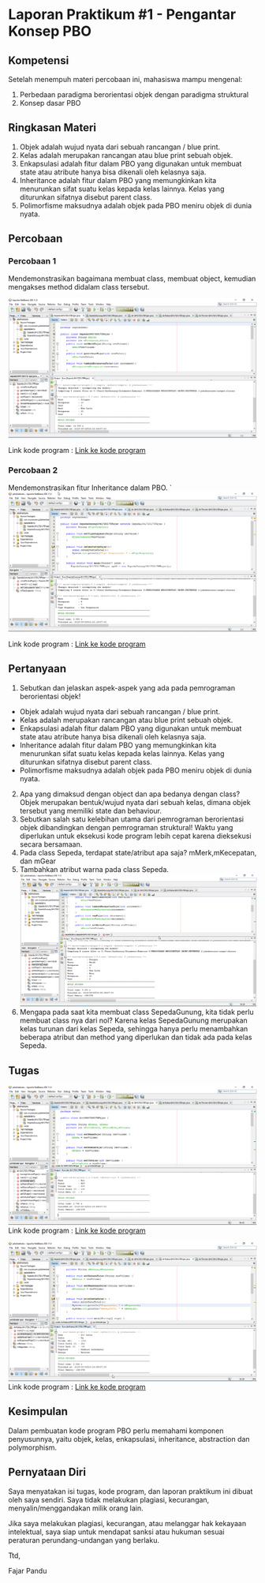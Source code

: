 # Laporan Praktikum #1 - Pengantar Konsep PBO

## Kompetensi

Setelah menempuh materi percobaan ini, mahasiswa mampu mengenal:

 1. Perbedaan paradigma berorientasi objek dengan paradigma struktural
 2. Konsep dasar PBO

## Ringkasan Materi
1. Objek adalah wujud nyata dari sebuah rancangan / blue print. 
2. Kelas adalah merupakan rancangan atau blue print sebuah objek.
3. Enkapsulasi adalah fitur dalam PBO yang digunakan untuk membuat state atau atribute hanya bisa dikenali oleh kelasnya saja.
4. Inheritance adalah fitur dalam PBO yang memungkinkan kita menurunkan sifat suatu kelas kepada kelas lainnya. Kelas yang diturunkan sifatnya disebut parent class.
5. Polimorfisme maksudnya adalah objek pada PBO meniru objek di dunia nyata.

## Percobaan

### Percobaan 1
Mendemonstrasikan bagaimana membuat class, membuat object, kemudian mengakses method didalam class tersebut.

![contoh screenshot](img/percobaan_1.PNG)

Link kode program : [Link ke kode program](../../src/1_Pengantar_Konsep_PBO/Sepeda1841720175Fajar.java)

### Percobaan 2
Mendemonstrasikan fitur Inheritance dalam PBO.
`
![contoh screenshot](img/percobaan_2.PNG)

Link kode program : [Link ke kode program](../../src/1_Pengantar_Konsep_PBO/SepedaGunung1841720175Fajar.java)

## Pertanyaan

1. Sebutkan dan jelaskan aspek-aspek yang ada pada pemrograman berorientasi objek! 
- Objek adalah wujud nyata dari sebuah rancangan / blue print.
- Kelas adalah merupakan rancangan atau blue print sebuah objek.
-  Enkapsulasi adalah fitur dalam PBO yang digunakan untuk membuat state atau atribute hanya bisa dikenali oleh kelasnya saja.
- Inheritance adalah fitur dalam PBO yang memungkinkan kita menurunkan sifat suatu kelas kepada kelas lainnya. Kelas yang diturunkan sifatnya disebut parent class.
- Polimorfisme maksudnya adalah objek pada PBO meniru objek di dunia nyata.
 2. Apa yang dimaksud dengan object dan apa bedanya dengan class?
 Objek merupakan bentuk/wujud nyata dari sebuah kelas, dimana objek tersebut yang memiliki state dan behaviour.
 3. Sebutkan salah satu kelebihan utama dari pemrograman berorientasi objek dibandingkan dengan pemrograman struktural!
 Waktu yang diperlukan untuk eksekusi kode program lebih cepat karena dieksekusi secara bersamaan.
 4. Pada class Sepeda, terdapat state/atribut apa saja?
 mMerk,mKecepatan, dan mGear
 5. Tambahkan atribut warna pada class Sepeda.
 ![contoh screenshot](img/pertanyaan_5.PNG)
 6. Mengapa pada saat kita membuat class SepedaGunung, kita tidak perlu membuat class nya dari nol?
 Karena kelas SepedaGunung merupakan kelas turunan dari kelas Sepeda, sehingga hanya perlu menambahkan beberapa atribut dan method yang diperlukan dan tidak ada pada kelas Sepeda.
 

## Tugas

 ![contoh screenshot](img/tugas_1.PNG)
Link kode program : [Link ke kode program](../../src/1_Pengantar_Konsep_PBO/Air1841720175Fajar.java)
 
 ![contoh screenshot](img/tugas_2.PNG)
Link kode program : [Link ke kode program](../../src/1_Pengantar_Konsep_PBO/AirRaksa1841720175Fajar.java)

## Kesimpulan
Dalam pembuatan kode program PBO perlu memahami komponen penyusunnya, yaitu objek, kelas, enkapsulasi, inheritance, abstraction dan polymorphism.

## Pernyataan Diri

Saya menyatakan isi tugas, kode program, dan laporan praktikum ini dibuat oleh saya sendiri. Saya tidak melakukan plagiasi, kecurangan, menyalin/menggandakan milik orang lain.

Jika saya melakukan plagiasi, kecurangan, atau melanggar hak kekayaan intelektual, saya siap untuk mendapat sanksi atau hukuman sesuai peraturan perundang-undangan yang berlaku.

Ttd,

Fajar Pandu